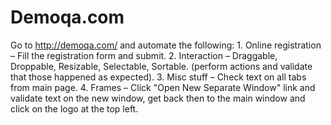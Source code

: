 # Demoqa.com
Go to http://demoqa.com/ and automate the following:   1. Online registration – Fill the registration form and submit.  2. Interaction – Draggable, Droppable, Resizable, Selectable, Sortable. (perform actions and validate that those happened as expected).  3. Misc stuff – Check text on all tabs from main page.  4. Frames – Click "Open New Separate Window" link and validate text on the new window, get back then to the main window and click on the logo at the top left.
